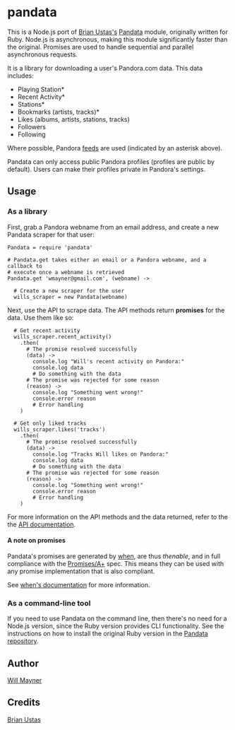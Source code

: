 # pandata #

This is a Node.js port of [Brian Ustas's](https://github.com/ustasb)
[Pandata](https://github.com/ustasb/pandata) module, originally written for
Ruby. Node.js is asynchronous, making this module significantly faster than the
original. Promises are used to handle sequential and parallel asynchronous
requests.

It is a library for downloading a user's Pandora.com data. This data includes:

* Playing Station*
* Recent Activity*
* Stations*
* Bookmarks (artists, tracks)*
* Likes (albums, artists, stations, tracks)
* Followers
* Following

Where possible, Pandora [feeds](http://www.pandora.com/feeds) are used
(indicated by an asterisk above).

Pandata can only access public Pandora profiles (profiles are public by
default). Users can make their profiles private in Pandora's settings.

## Usage ##

### As a library ###

First, grab a Pandora webname from an email address, and create a new Pandata
scraper for that user:

    Pandata = require 'pandata'

    # Pandata.get takes either an email or a Pandora webname, and a callback to
    # execute once a webname is retrieved
    Pandata.get 'wmayner@gmail.com', (webname) ->

      # Create a new scraper for the user
      wills_scraper = new Pandata(webname)

Next, use the API to scrape data. The API methods return **promises** for the
data. Use them like so:

      # Get recent activity
      wills_scraper.recent_activity()
        .then(
          # The promise resolved successfully
          (data) ->
            console.log "Will's recent activity on Pandora:"
            console.log data
            # Do something with the data
          # The promise was rejected for some reason
          (reason) ->
            console.log "Something went wrong!"
            console.error reason
            # Error handling
        )

      # Get only liked tracks
      wills_scraper.likes('tracks')
        .then(
          # The promise resolved successfully
          (data) ->
            console.log "Tracks Will likes on Pandora:"
            console.log data
            # Do something with the data
          # The promise was rejected for some reason
          (reason) ->
            console.log "Something went wrong!"
            console.error reason
            # Error handling
        )

For more information on the API methods and the data returned, refer to the the
[API
documentation](https://github.com/wmayner/pandata).

#### A note on promises ###

Pandata's promises are generated by [when](https://github.com/cujojs/when),
are thus *thenable*, and in full compliance with the [Promises/A+](http://promises-aplus.github.io/promises-spec/) spec. This means they can be
used with any promise implementation that is also compliant.

See [when's documentation](https://github.com/cujojs/when) for more
information.

### As a command-line tool ###

If you need to use Pandata on the command line, then there's no need for a
Node.js version, since the Ruby version provides CLI functionality. See the
instructions on how to install the original Ruby version in the [Pandata
repository](https://github.com/ustasb/pandata).

## Author ##

[Will Mayner](https://github.com/wmayner)

## Credits ##

[Brian Ustas](https://github.com/ustasb)

